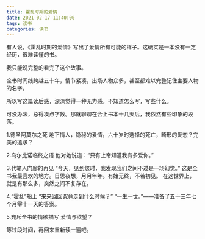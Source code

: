 ```yaml
---
title: 霍乱时期的爱情
date: 2021-02-17 11:40:00
tags: 读书
categories: 读书
---
```


有人说，《霍乱时期的爱情》写出了爱情所有可能的样子。这确实是一本没有一定经历，很难读懂的书。

<!-- more -->

我只能说完整的看完了这个故事。

全书时间线跨越五十年，情节紧凑，出场人物众多，甚至都难以完整记住主要人物的名字。

所以写这篇读后感，深深觉得一种无力感，不知道怎么写，写些什么。

可没办法，总得凑点字数。那就聊聊在合上书本十几天后，我依然有些印象的段落。

1.德圣阿莫尔之死
地下情人，隐秘的爱情，六十岁时选择的死亡，畸形的爱恋？完美的追求？

2.乌尔比诺临终之语
他对她说道：“只有上帝知道我有多爱你。”

3.代笔人门廊的再见
“今天，见到您时，我发现我们之间不过是一场幻觉。”
这是全书我最喜欢的地方。日思夜想，月月年年。有始无终，不若初见。
在这世界上，就是有那么多，突然之间不复存在。

4.“霍乱”船上
“来来回回究竟走到什么时候？”
“一生一世。”——准备了五十三年七个月零十一天的答案。

5.充斥全书的情欲描写
爱情与欲望？

等过段时间，再回来重新读一遍吧。